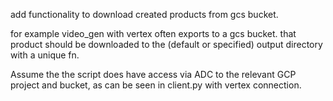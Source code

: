 add functionality to download created products from gcs bucket.

for example video_gen with vertex often exports to a gcs bucket. that product should be downloaded to the (default or specified) output directory with a unique fn.

Assume the the script does have access via ADC to the relevant GCP project and bucket, as can be seen in client.py with vertex connection.